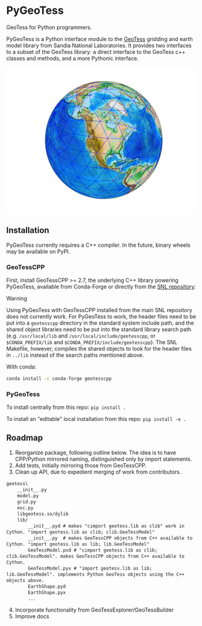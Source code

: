 # PyGeoTess

GeoTess for Python programmers.

PyGeoTess is a Python interface module to the
[GeoTess](http://www.sandia.gov/geotess) gridding and earth model library from
Sandia National Laboratories.  It provides two interfaces to a subset of the
GeoTess library: a direct interface to the GeoTess c++ classes and methods,
and a more Pythonic interface.

![global grid](docs/src/pages/data/output_9_1.png)


## Installation

PyGeoTess currently requires a C++ compiler.  In the future, binary wheels may be available on PyPI.

### GeoTessCPP

First, install GeoTessCPP >= 2.7, the underlying C++ library powering PyGeoTess,
available from Conda-Forge or directly from the [SNL repository](https://github.com/sandialabs/GeoTessCPP):

> [!WARNING]
> Using PyGeoTess with GeoTessCPP installed from the main SNL repository does not currently work.
> For PyGeoTess to work, the header files need to be put into a `geotesscpp` directory in the standard system include path,
> and the shared object libraries need to be put into the standard library search path 
> (e.g. `/usr/local/lib` and `/usr/local/include/geotesscpp`, or `$CONDA_PREFIX/lib` and `$CONDA_PREFIX/include/geotesscpp`).
> The SNL Makefile, however, compiles the shared objects to look for the header files in `../lib` instead
> of the search paths mentioned above.

With conda:

```bash
conda install -c conda-forge geotesscpp
```



### PyGeoTess

To install centrally from this repo: `pip install .`

To install an "editable" local installation from this repo: `pip install -e .`


## Roadmap

1. Reorganize package, following outline below.  The idea is to have CPP/Python mirrored naming, distinguished only by import statements.
2. Add tests, initially mirroring those from GeoTessCPP.
3. Clean up API, due to expedient merging of work from contributors.
```
geotess\
    __init__.py
    model.py
    grid.py
    exc.py
    libgeotess.so/dylib
    lib/
        __init__.pyd # makes "cimport geotess.lib as clib" work in Cython. "import geotess.lib as clib; clib.GeoTessModel"
        __init__.py  # makes GeoTessCPP objects from C++ available to Cython. "import geotess.lib as lib; lib.GeoTessModel"
        GeoTessModel.pxd # "cimport geotess.lib as clib; clib.GeoTessModel". makes GeoTessCPP objects from C++ available to Cython.  
        GeoTessModel.pyx # "import geotess.lib as lib; lib.GeoTessModel". implements Python GeoTess objects using the C++ objects above.  
        EarthShape.pyd
        EarthShape.pyx
        ...
```
4. Incorporate functionality from GeoTessExplorer/GeoTessBuilder
5. Improve docs

